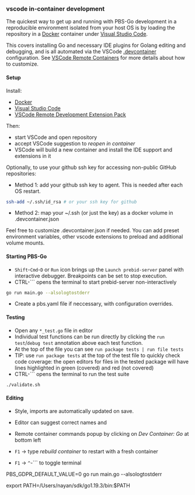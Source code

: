 
### vscode in-container development

The quickest way to get up and running with PBS-Go development in a reproducible environment isolated
from your host OS is by loading the repository in a [Docker](https://docs.docker.com/get-docker/)
container under [Visual Studio Code](https://code.visualstudio.com/).

This covers installing Go and necessary IDE plugins for Golang editing and debugging, and is
all automated via the VSCode [.devcontainer](.devcontainer/) configuration. See
[VSCode Remote Containers](https://code.visualstudio.com/docs/remote/containers) for more
details about how to customize.

#### Setup

Install:

- [Docker](https://docs.docker.com/get-docker/)
- [Visual Studio Code](https://code.visualstudio.com/)
- [VSCode Remote Development Extension Pack](https://aka.ms/vscode-remote/download/extension)

Then:

- start VSCode and open repository
- accept VSCode suggestion to _reopen in container_
- VSCode will build a new container and install the IDE support and extensions in it

Optionally, to use your github ssh key for accessing non-public GitHub repositories:
- Method 1: add your github ssh key to agent. This is needed after each OS restart.
```sh
ssh-add ~/.ssh/id_rsa # or your ssh key for github
```
- Method 2: map your ~/.ssh (or just the key) as a docker volume in .devcontainer.json

Feel free to customize .devcontainer.json if needed. You can add preset environment variables,
other vscode extensions to preload and additional volume mounts.

#### Starting PBS-Go

- `Shift`-`Cmd`-`D` or `Run` icon brings up the `Launch prebid-server` panel with interactive
debugger. Breakpoints can be set to stop execution.
- CTRL-`\`` opens the terminal to start prebid-server non-interactively
```sh
go run main.go --alsologtostderr
```
- Create a pbs.yaml file if neccessary, with configuration overrides.

#### Testing

- Open any `*_test.go` file in editor
- Individual test functions can be run directly by clicking the `run test`/`debug test` annotation
above each test function.
- At the top of the file you can see `run package tests | run file tests`
- TIP: use `run package tests` at the top of the test file to quickly check code coverage:
  the open editors for files in the tested package will have lines highlighted in green (covered)
  and red (not covered)
- CTRL-`\`` opens the terminal to run the test suite
```sh
./validate.sh
```

#### Editing
- Style, imports are automatically updated on save.
- Editor can suggest correct names and

- Remote container commands popup by clicking on _Dev Container: Go_ at bottom left
- `F1` -> type _rebuild container_ to restart with a fresh container
- `F1` -> `^`-`\`` to toggle terminal


PBS_GDPR_DEFAULT_VALUE=0 go run main.go --alsologtostderr

export PATH=/Users/nayan/sdk/go1.19.3/bin:$PATH
